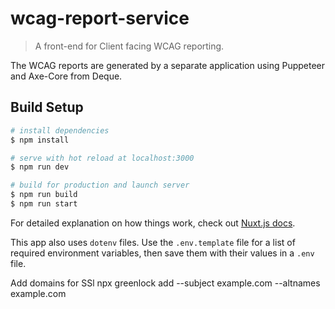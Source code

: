 # wcag-report-service

> A front-end for Client facing WCAG reporting.

The WCAG reports are generated by a separate application using Puppeteer and Axe-Core from Deque.

## Build Setup

``` bash
# install dependencies
$ npm install

# serve with hot reload at localhost:3000
$ npm run dev

# build for production and launch server
$ npm run build
$ npm run start
```

For detailed explanation on how things work, check out [Nuxt.js docs](https://nuxtjs.org).

This app also uses `dotenv` files. Use the `.env.template` file for a list of required environment variables, then save them with their values in a `.env` file.


Add domains for SSl npx greenlock add --subject example.com --altnames example.com
